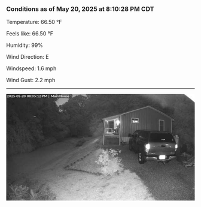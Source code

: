 ### Conditions as of May 20, 2025 at 8:10:28 PM CDT 

Temperature: 66.50 &deg;F

Feels like: 66.50 &deg;F

Humidity: 99%

Wind Direction: E

Windspeed: 1.6 mph

Wind Gust: 2.2 mph

---

<img src="./images/latest.jpeg"/>

